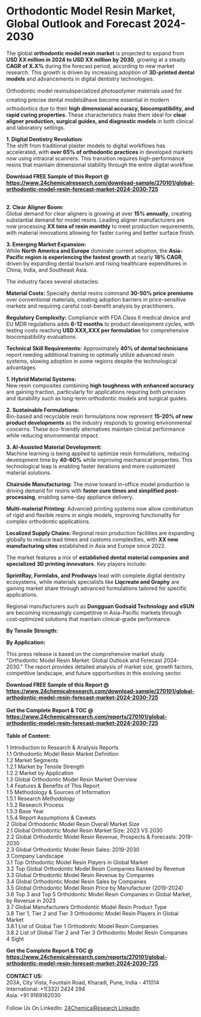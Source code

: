 <h1>Orthodontic Model Resin Market, Global Outlook and Forecast 2024-2030</h1><p>The global <strong>orthodontic model resin market</strong> is projected to expand from <strong>USD XX million in 2024 to USD XX million by 2030</strong>, growing at a steady <strong>CAGR of X.X%</strong> during the forecast period, according to new market research. This growth is driven by increasing adoption of <strong>3D-printed dental models</strong> and advancements in digital dentistry technologies.</p><p>Orthodontic model resinsâspecialized photopolymer materials used for creating precise dental modelsâhave become essential in modern orthodontics due to their <strong>high dimensional accuracy, biocompatibility, and rapid curing properties</strong>. These characteristics make them ideal for <strong>clear aligner production, surgical guides, and diagnostic models</strong> in both clinical and laboratory settings.</p><p><strong>1. Digital Dentistry Revolution:</strong><br>
The shift from traditional plaster models to digital workflows has accelerated, with <strong>over 65% of orthodontic practices</strong> in developed markets now using intraoral scanners. This transition requires high-performance resins that maintain dimensional stability through the entire digital workflow.</p><div><b>Download FREE Sample of this Report @ 
            <a href="https://www.24chemicalresearch.com/download-sample/270101/global-orthodontic-model-resin-forecast-market-2024-2030-725">
            https://www.24chemicalresearch.com/download-sample/270101/global-orthodontic-model-resin-forecast-market-2024-2030-725</a></b></div><br><p><strong>2. Clear Aligner Boom:</strong><br>
Global demand for clear aligners is growing at over <strong>15% annually</strong>, creating substantial demand for model resins. Leading aligner manufacturers are now processing <strong>XX tons of resin monthly</strong> to meet production requirements, with material innovations allowing for faster curing and better surface finish.</p><p><strong>3. Emerging Market Expansion:</strong><br>
While <strong>North America and Europe</strong> dominate current adoption, the <strong>Asia-Pacific region is experiencing the fastest growth</strong> at nearly <strong>18% CAGR</strong>, driven by expanding dental tourism and rising healthcare expenditures in China, India, and Southeast Asia.</p><p>The industry faces several obstacles:</p><p><strong>Material Costs:</strong> Specialty dental resins command <strong>30-50% price premiums</strong> over conventional materials, creating adoption barriers in price-sensitive markets and requiring careful cost-benefit analysis by practitioners.</p><p><strong>Regulatory Complexity:</strong> Compliance with FDA Class II medical device and EU MDR regulations adds <strong>6-12 months</strong> to product development cycles, with testing costs reaching <strong>USD XXX,XXX per formulation</strong> for comprehensive biocompatibility evaluations.</p><p><strong>Technical Skill Requirements:</strong> Approximately <strong>40% of dental technicians</strong> report needing additional training to optimally utilize advanced resin systems, slowing adoption in some regions despite the technological advantages.</p><p><strong>1. Hybrid Material Systems:</strong><br>
New resin composites combining <strong>high toughness with enhanced accuracy</strong> are gaining traction, particularly for applications requiring both precision and durability such as long-term orthodontic models and surgical guides.</p><p><strong>2. Sustainable Formulations:</strong><br>
Bio-based and recyclable resin formulations now represent <strong>15-20% of new product developments</strong> as the industry responds to growing environmental concerns. These eco-friendly alternatives maintain clinical performance while reducing environmental impact.</p><p><strong>3. AI-Assisted Material Development:</strong><br>
Machine learning is being applied to optimize resin formulations, reducing development time by <strong>40-60%</strong> while improving mechanical properties. This technological leap is enabling faster iterations and more customized material solutions.</p><p><strong>Chairside Manufacturing:</strong> The move toward in-office model production is driving demand for resins with <strong>faster cure times and simplified post-processing</strong>, enabling same-day appliance delivery.</p><p><strong>Multi-material Printing:</strong> Advanced printing systems now allow combination of rigid and flexible resins in single models, improving functionality for complex orthodontic applications.</p><p><strong>Localized Supply Chains:</strong> Regional resin production facilities are expanding globally to reduce lead times and customs complexities, with <strong>XX new manufacturing sites</strong> established in Asia and Europe since 2022.</p><p>The market features a mix of <strong>established dental material companies and specialized 3D printing innovators</strong>. Key players include:</p><p><strong>SprintRay, Formlabs, and Prodways</strong> lead with complete digital dentistry ecosystems, while materials specialists like <strong>Liqcreate and Graphy</strong> are gaining market share through advanced formulations tailored for specific applications.</p><p>Regional manufacturers such as <strong>Dongguan Godsaid Technology and eSUN</strong> are becoming increasingly competitive in Asia-Pacific markets through cost-optimized solutions that maintain clinical-grade performance.</p><p><strong>By Tensile Strength:</strong></p><p><strong>By Application:</strong></p><p>This press release is based on the comprehensive market study "Orthodontic Model Resin Market: Global Outlook and Forecast 2024-2030." The report provides detailed analysis of market size, growth factors, competitive landscape, and future opportunities in this evolving sector.</p><div><b>Download FREE Sample of this Report @ 
            <a href="https://www.24chemicalresearch.com/download-sample/270101/global-orthodontic-model-resin-forecast-market-2024-2030-725">
            https://www.24chemicalresearch.com/download-sample/270101/global-orthodontic-model-resin-forecast-market-2024-2030-725</a></b></div><br><div><b>Get the Complete Report & TOC @ 
            <a href="https://www.24chemicalresearch.com/reports/270101/global-orthodontic-model-resin-forecast-market-2024-2030-725">
            https://www.24chemicalresearch.com/reports/270101/global-orthodontic-model-resin-forecast-market-2024-2030-725</a></b></div><br>
            <b>Table of Content:</b><p>1 Introduction to Research & Analysis Reports<br />
    1.1 Orthodontic Model Resin Market Definition<br />
    1.2 Market Segments<br />
        1.2.1 Market by Tensile Strength<br />
        1.2.2 Market by Application<br />
    1.3 Global Orthodontic Model Resin Market Overview<br />
    1.4 Features & Benefits of This Report<br />
    1.5 Methodology & Sources of Information<br />
        1.5.1 Research Methodology<br />
        1.5.2 Research Process<br />
        1.5.3 Base Year<br />
        1.5.4 Report Assumptions & Caveats<br />
2 Global Orthodontic Model Resin Overall Market Size<br />
    2.1 Global Orthodontic Model Resin Market Size: 2023 VS 2030<br />
    2.2 Global Orthodontic Model Resin Revenue, Prospects & Forecasts: 2019-2030<br />
    2.3 Global Orthodontic Model Resin Sales: 2019-2030<br />
3 Company Landscape<br />
    3.1 Top Orthodontic Model Resin Players in Global Market<br />
    3.2 Top Global Orthodontic Model Resin Companies Ranked by Revenue<br />
    3.3 Global Orthodontic Model Resin Revenue by Companies<br />
    3.4 Global Orthodontic Model Resin Sales by Companies<br />
    3.5 Global Orthodontic Model Resin Price by Manufacturer (2019-2024)<br />
    3.6 Top 3 and Top 5 Orthodontic Model Resin Companies in Global Market, by Revenue in 2023<br />
    3.7 Global Manufacturers Orthodontic Model Resin Product Type<br />
    3.8 Tier 1, Tier 2 and Tier 3 Orthodontic Model Resin Players in Global Market<br />
        3.8.1 List of Global Tier 1 Orthodontic Model Resin Companies<br />
        3.8.2 List of Global Tier 2 and Tier 3 Orthodontic Model Resin Companies<br />
4 Sight</p><div><b>Get the Complete Report & TOC @ 
            <a href="https://www.24chemicalresearch.com/reports/270101/global-orthodontic-model-resin-forecast-market-2024-2030-725">
            https://www.24chemicalresearch.com/reports/270101/global-orthodontic-model-resin-forecast-market-2024-2030-725</a></b></div><br><b>CONTACT US:</b><br>
            203A, City Vista, Fountain Road, Kharadi, Pune, India - 411014<br>
            International: +1(332) 2424 294<br>
            Asia: +91 9169162030 <br><br>
            Follow Us On LinkedIn: <a href="https://www.linkedin.com/company/24chemicalresearch/">24ChemicalResearch LinkedIn</a>